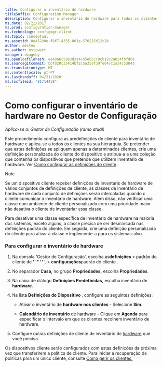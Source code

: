 ```yaml
---
title: Configurar o inventário de hardware
titleSuffix: Configuration Manager
description: Configurar o inventário de hardware para todos os clientes ou para uma coleção em 'Gestor de Configuração'.
ms.date: 02/22/2017
ms.prod: configuration-manager
ms.technology: configmgr-client
ms.topic: conceptual
ms.assetid: 0e45290e-f8f7-4335-801e-570225d12c2b
author: mestew
ms.author: mstewart
manager: dougeby
ms.openlocfilehash: ee40a6c58e3d3a4c85eb5cc8cb19c2a834fbfd0e
ms.sourcegitcommit: bbf820c35414bf2cba356f30fe047c1a34c5384d
ms.translationtype: MT
ms.contentlocale: pt-PT
ms.lasthandoff: 04/21/2020
ms.locfileid: "81714438"
---
```

# <a name="how-to-configure-hardware-inventory-in-configuration-manager"></a>Como configurar o inventário de hardware no Gestor de Configuração

*Aplica-se a: Gestor de Configuração (ramo atual)*

Este procedimento configura as predefinições de cliente para inventário de hardware e aplica-se a todos os clientes na sua hierarquia. Se pretender que estas definições se apliquem apenas a determinados clientes, crie uma definição personalizada do cliente do dispositivo e atribua-a a uma coleção que contenha os dispositivos que pretende que utilizem inventário de hardware. Ver [Como configurar as definições do cliente](../../../../core/clients/deploy/configure-client-settings.md).  

> [!NOTE]  
>  Se um dispositivo cliente receber definições de inventário de hardware de vários conjuntos de definições de cliente, as classes de inventário de hardware de cada conjunto de definições serão intercaladas quando o cliente comunicar o inventário de hardware. Além disso, não verificar uma classe num ambiente de cliente personalizado com uma prioridade maior não desativa o cliente de inventariar essa classe. 

Para desativar uma classe específica de inventário de hardware na maioria dos sistemas, exceto alguns, a classe precisa de ser desmarcada nas definições padrão do cliente. Em seguida, crie uma definição personalizada do cliente para ativar a classe e implemente-a para os sistemas-alvo.


### <a name="to-configure-hardware-inventory"></a>Para configurar o inventário de hardware  

1.  Na consola 'Gestor de Configuração', escolha as**definições** > padrão do cliente de **'' ''' '',** > **configurações**padrão do cliente .  

4.  No separador **Casa,** no grupo **Propriedades,** escolha **Propriedades**.  

5.  Na caixa de diálogo **Definições Predefinidas,** escolha inventário de **hardware**.  

6.  Na lista **Definições do Dispositivo** , configure as seguintes definições:  

    -   Ativar o inventário de **hardware nos clientes** - Selecione **Sim**.  

    -   **Calendário de inventário** de hardware - Clique em **Agenda** para especificar o intervalo em que os clientes recolhem inventário de hardware.  

7.  Configure outras definições de cliente de inventário de [hardware](../../../../core/clients/deploy/about-client-settings.md#hardware-inventory) que você precisa.  

Os dispositivos cliente serão configurados com estas definições da próxima vez que transferirem a política de cliente. Para iniciar a recuperação de políticas para um único cliente, consulte [Como gerir os clientes.](../../../../core/clients/manage/manage-clients.md)  
